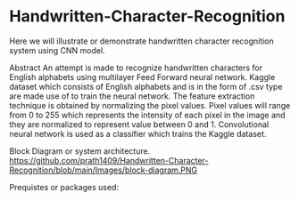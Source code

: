 # Handwritten-Character-Recognition

Here we will illustrate or demonstrate handwritten character recognition system using CNN model.

Abstract
An attempt is made to recognize handwritten characters for English alphabets using multilayer Feed Forward neural network. Kaggle dataset which consists of English alphabets and is in the form of .csv type are made use of to train the neural network. The feature extraction technique is obtained by normalizing the pixel values. Pixel values will range from 0 to 255 which represents the intensity of each pixel in the image and they are normalized to represent value between 0 and 1. Convolutional neural network is used as a classifier which trains the Kaggle dataset.

Block Diagram or system architecture.
https://github.com/prath1409/Handwritten-Character-Recognition/blob/main/Images/block-diagram.PNG

Prequistes or packages used:
